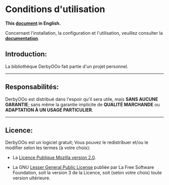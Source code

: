 
# Conditions d'utilisation

**This [document][1] in English.**

Concernant l'installation, la configuration et l'utilisation,
veuillez consulter la **[documentation][2]**.

## Introduction:

La bibliothèque DerbyOOo fait partie d'un projet personnel.

___
## Responsabilités:

DerbyOOo est distribué dans l'espoir qu'il sera utile,
mais **SANS AUCUNE GARANTIE**; sans même la garantie implicite de
**QUALITÉ MARCHANDE** ou **ADAPTATION À UN USAGE PARTICULIER**.

___
## Licence:

DerbyOOo est un logiciel gratuit; Vous pouvez le redistribuer et/ou
le modifier selon les termes (à votre choix):

- La [Licence Publique Mozilla version 2.0][3].

- La GNU [Lesser General Public License][4] publiée par La Free Software Foundation,
soit la version 3 de la Licence, soit (selon votre choix) toute version ultérieure.

[1]: <https://prrvchr.github.io/DerbyOOo/source/DerbyOOo/registration/TermsOfUse_en>
[2]: <https://prrvchr.github.io/DerbyOOo/README_fr>
[3]: <http://mozilla.org/MPL/2.0/>
[4]: <http://www.gnu.org/licenses/lgpl-3.0.html>
